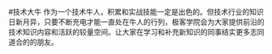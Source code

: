 #技术大牛
作为一个技术牛人，积累和实战技能一定是出色的。但技术行业的知识日新月异，只要不断充电才能一直处在牛人的行列，极客学院会为大家提供前沿的技术知识内容和活跃的较量空间。让大家在学习和补充新知识的同事结实更多志同道合的的朋友。
